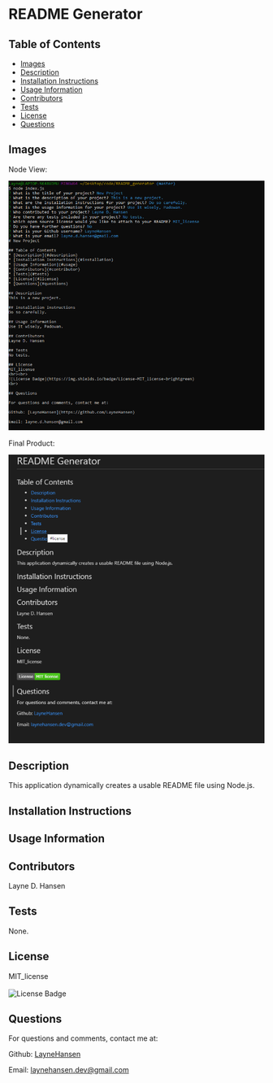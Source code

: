 # README Generator

## Table of Contents
* [Images](#images)
* [Description](#description)
* [Installation Instructions](#installation)
* [Usage Information](#usage)
* [Contributors](#contributor)
* [Tests](#tests)
* [License](#license)
* [Questions](#questions)

## Images

Node View:

![Node View](./nodeview_screenshot.png)

Final Product:

![Final Product](./README_gen_screenshot.png)

## Description
This application dynamically creates a usable README file using Node.js.

## Installation Instructions


## Usage Information


## Contributors
Layne D. Hansen

## Tests 
None.

## License
MIT_license
<br><br>
![License Badge](https://img.shields.io/badge/License-MIT_license-brightgreen)
<br>

## Questions

For questions and comments, contact me at:

Github: [LayneHansen](https://github.com/LayneHansen)

Email: laynehansen.dev@gmail.com
    
  